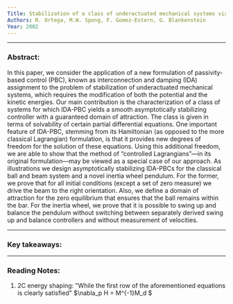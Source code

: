 ```yaml
---
Title: Stabilization of a class of underactuated mechanical systems via interconnection and damping assignment
Authors: R. Ortega, M.W. Spong, F. Gomez-Estern, G. Blankenstein
Year: 2002
---
```

***
### Abstract: 
In this paper, we consider the application of a new formulation of passivity-based control (PBC), known as interconnection and damping (IDA) assignment to the problem of stabilization of underactuated mechanical systems, which requires the modification of both the potential and the kinetic energies. Our main contribution is the characterization of a class of systems for which IDA-PBC yields a smooth asymptotically stabilizing controller with a guaranteed domain of attraction. The class is given in terms of solvability of certain partial differential equations. One important feature of IDA-PBC, stemming from its Hamiltonian (as opposed to the more classical Lagrangian) formulation, is that it provides new degrees of freedom for the solution of these equations. Using this additional freedom, we are able to show that the method of “controlled Lagrangians”—in its original formulation—may be viewed as a special case of our approach. As illustrations we design asymptotically stabilizing IDA-PBCs for the classical ball and beam system and a novel inertia wheel pendulum. For the former, we prove that for all initial conditions (except a set of zero measure) we drive the beam to the right orientation. Also, we define a domain of attraction for the zero equilibrium that ensures that the ball remains within the bar. For the inertia wheel, we prove that it is possible to swing up and balance the pendulum without switching between separately derived swing up and balance controllers and without measurement of velocities.
***
### Key takeaways:


***
### Reading Notes:
1. 2C energy shaping: "While the first row of the aforementioned equations is clearly satisfied" $\nabla_p H = M^{-1}M_d $ 
